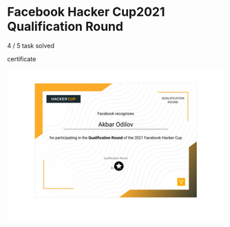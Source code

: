 # Facebook Hacker Cup2021 Qualification Round

4 / 5 task solved

certificate 

![Akbar Odilov's certificate for Facebook Hacker Cup - 2021](Akbar_Odilov_certificate_for_Facebook_Hacker_Cup_2021.jpg?raw=true "Akbar Odilov's certificate for Facebook Hacker Cup - 2021")